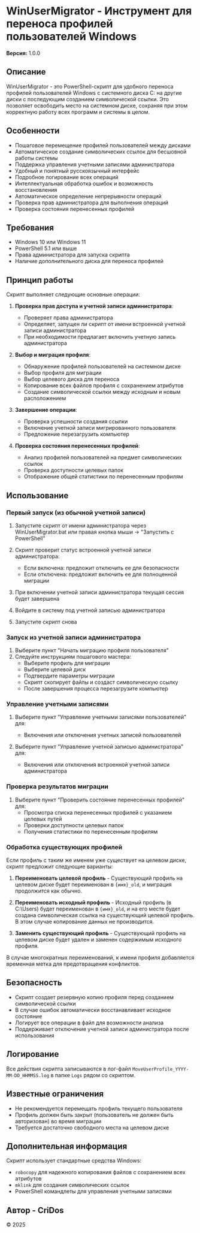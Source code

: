 # WinUserMigrator - Инструмент для переноса профилей пользователей Windows

**Версия:** 1.0.0

## Описание

WinUserMigrator - это PowerShell-скрипт для удобного переноса профилей пользователей Windows с системного диска C: на другие диски с последующим созданием символической ссылки. Это позволяет освободить место на системном диске, сохраняя при этом корректную работу всех программ и системы в целом.

## Особенности

- Пошаговое перемещение профилей пользователей между дисками
- Автоматическое создание символических ссылок для бесшовной работы системы
- Поддержка управления учетными записями администратора
- Удобный и понятный русскоязычный интерфейс
- Подробное логирование всех операций
- Интеллектуальная обработка ошибок и возможность восстановления
- Автоматическое определение непрерывности операций
- Проверка прав администратора для выполнения операций
- Проверка состояния перенесенных профилей

## Требования

- Windows 10 или Windows 11
- PowerShell 5.1 или выше
- Права администратора для запуска скрипта
- Наличие дополнительного диска для переноса профилей

## Принцип работы

Скрипт выполняет следующие основные операции:

1. **Проверка прав доступа и учетной записи администратора**:
   - Проверяет права администратора
   - Определяет, запущен ли скрипт от имени встроенной учетной записи администратора
   - При необходимости предлагает включить учетную запись администратора

2. **Выбор и миграция профиля**:
   - Обнаружение профилей пользователей на системном диске
   - Выбор профиля для миграции
   - Выбор целевого диска для переноса
   - Копирование всех файлов профиля с сохранением атрибутов
   - Создание символической ссылки между исходным и новым расположением

3. **Завершение операции**:
   - Проверка успешности создания ссылки
   - Включение учетной записи мигрированного пользователя
   - Предложение перезагрузить компьютер

4. **Проверка состояния перенесенных профилей**:
   - Анализ профилей пользователей на предмет символических ссылок
   - Проверка доступности целевых папок
   - Отображение общей статистики по перенесенным профилям

## Использование

### Первый запуск (из обычной учетной записи)

1. Запустите скрипт от имени администратора через WinUserMigrator.bat или правая кнопка мыши -> "Запустить с PowerShell"
2. Скрипт проверит статус встроенной учетной записи администратора:
   - Если включена: предложит отключить ее для безопасности
   - Если отключена: предложит включить ее для полноценной миграции

3. При включении учетной записи администратора текущая сессия будет завершена
4. Войдите в систему под учетной записью администратора
5. Запустите скрипт снова

### Запуск из учетной записи администратора

1. Выберите пункт "Начать миграцию профиля пользователя"
2. Следуйте инструкциям пошагового мастера:
   - Выберите профиль для миграции
   - Выберите целевой диск
   - Подтвердите параметры миграции
   - Скрипт скопирует файлы и создаст символическую ссылку
   - После завершения процесса перезагрузите компьютер

### Управление учетными записями

1. Выберите пункт "Управление учетными записями пользователей" для:
   - Включения или отключения учетных записей пользователей

2. Выберите пункт "Управление учетной записью администратора" для:
   - Включения или отключения встроенной учетной записи администратора

### Проверка результатов миграции

1. Выберите пункт "Проверить состояние перенесенных профилей" для:
   - Просмотра списка перенесенных профилей с указанием целевых путей
   - Проверки доступности целевых папок
   - Получения статистики по перенесенным профилям

### Обработка существующих профилей

Если профиль с таким же именем уже существует на целевом диске, скрипт предложит следующие варианты:

1. **Переименовать целевой профиль** - Существующий профиль на целевом диске будет переименован в `{имя}_old`, и миграция продолжится как обычно.

2. **Переименовать исходный профиль** - Исходный профиль (в C:\Users) будет переименован в `{имя}_old`, и на его месте будет создана символическая ссылка на существующий целевой профиль. В этом случае копирование данных не производится.

3. **Заменить существующий профиль** - Существующий профиль на целевом диске будет удален и заменен содержимым исходного профиля.

В случае многократных переименований, к имени профиля добавляется временная метка для предотвращения конфликтов.

## Безопасность

- Скрипт создает резервную копию профиля перед созданием символической ссылки
- В случае ошибок автоматически восстанавливает исходное состояние
- Логирует все операции в файл для возможности анализа
- Поддерживает отключение учетной записи администратора после использования

## Логирование

Все действия скрипта записываются в лог-файл `MoveUserProfile_YYYY-MM-DD_HHMMSS.log` в папке `Logs` рядом со скриптом.

## Известные ограничения

- Не рекомендуется перемещать профиль текущего пользователя
- Профиль должен быть закрыт (пользователь не должен быть авторизован) во время миграции
- Требуется достаточно свободного места на целевом диске

## Дополнительная информация

Скрипт использует стандартные средства Windows:
- `robocopy` для надежного копирования файлов с сохранением всех атрибутов
- `mklink` для создания символических ссылок
- PowerShell командлеты для управления учетными записями

## Автор - CriDos

© 2025